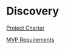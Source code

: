 # Discovery

[Project Charter](Discovery/Project%20Charter.md)

[MVP Requirements](Discovery/MVP%20Requirements.md)